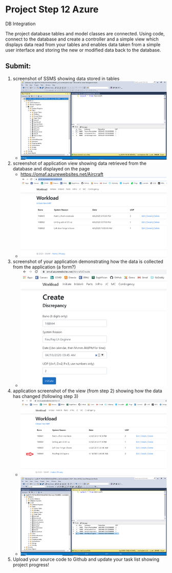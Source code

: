 # Project Step 12 Azure
DB Integration

The project database tables and model classes are connected. Using code, connect to the database and create a controller and a simple view which displays data read from your tables and enables data taken from a simple user interface and storing the new or modified data back to the database.

## Submit:

1. screenshot of SSMS showing data stored in tables
   * ![img](https://github.com/gowebUSA/MSSA-Project/blob/master/ProjectSteps/ProjectStep12/images/1%20Screenshot%20of%20SSMS%20showing%20data.png?raw=true)
2. screenshot of application view showing data retrieved from the database and displayed on the page
   * https://omaf.azurewebsites.net/Aircraft
   * ![img](https://github.com/gowebUSA/MSSA-Project/blob/master/ProjectSteps/ProjectStep12/images/2%20Screenshot%20of%20application.png?raw=true)
3. screenshot of your application demonstrating how the data is collected from the application (a form?)
   * ![img](https://github.com/gowebUSA/MSSA-Project/blob/master/ProjectSteps/ProjectStep12/images/3a%20form.png?raw=true)
4. application screenshot of the view (from step 2) showing how the data has changed (following step 3)
   * ![img](https://github.com/gowebUSA/MSSA-Project/blob/master/ProjectSteps/ProjectStep12/images/4%20application%20screenshot%20changed.png?raw=true)
   * ![img](https://github.com/gowebUSA/MSSA-Project/blob/master/ProjectSteps/ProjectStep12/images/4a%20application%20screenshot%20ssms.png?raw=true)
5. Upload your source code to Github and update your task list showing project progress!
